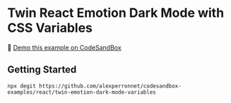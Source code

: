 # Twin React Emotion Dark Mode with CSS Variables

👀 [Demo this example on CodeSandBox](https://codesandbox.io/s/github/alexperronnet/codesandbox-examples/tree/master/react/twin-emotion-dark-mode-variables)

## Getting Started

```shell
npx degit https://github.com/alexperronnet/codesandbox-examples/react/twin-emotion-dark-mode-variables
```